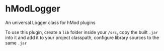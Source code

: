 # hModLogger
An universal Logger class for hMod plugins

To use this plugin, create a `lib` folder inside your `/src`, copy the built `.jar` into it and add it to your project classpath, configure library sources to the same `.jar`
